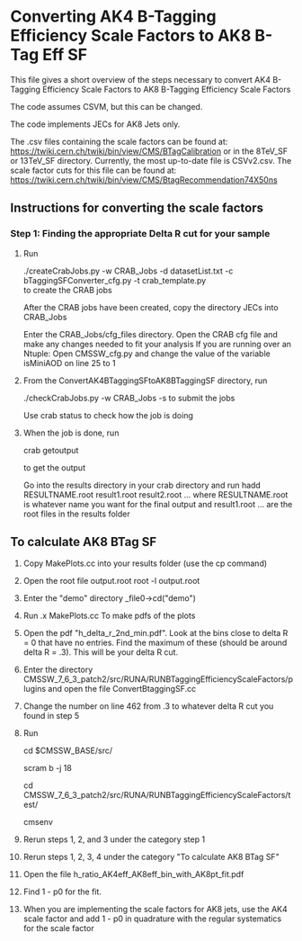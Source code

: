 # Converting AK4 B-Tagging Efficiency Scale Factors to AK8 B-Tag Eff SF

This file gives a short overview of the steps necessary to convert AK4 B-Tagging Efficiency Scale Factors to AK8 B-Tagging Efficiency Scale Factors

The code assumes CSVM, but this can be changed. 

The code implements JECs for AK8 Jets only. 

The .csv files containing the scale factors can be found at: 
https://twiki.cern.ch/twiki/bin/view/CMS/BTagCalibration or in the 8TeV_SF or 13TeV_SF directory. 
Currently, the most up-to-date file is CSVv2.csv. The scale factor cuts for this file can be found at:
https://twiki.cern.ch/twiki/bin/view/CMS/BtagRecommendation74X50ns

## Instructions for converting the scale factors

### Step 1: Finding the appropriate Delta R cut for your sample

1. Run

	./createCrabJobs.py -w CRAB_Jobs -d datasetList.txt -c bTaggingSFConverter_cfg.py -t crab_template.py      
	to create the CRAB jobs
	
      After the CRAB jobs have been created, copy the directory JECs into CRAB_Jobs

      Enter the CRAB_Jobs/cfg_files directory.
      Open the CRAB cfg file and make any changes needed to fit your analysis
      If you are running over an Ntuple:
      	 Open CMSSW_cfg.py and change the value of the variable isMiniAOD on line 25 to 1
	
 
2.  From the ConvertAK4BTaggingSFtoAK8BTaggingSF directory, run

    ./checkCrabJobs.py -w CRAB_Jobs -s
    to submit the jobs

    Use crab status to check how the job is doing
   
3. When the job is done, run

      crab getoutput

      to get the output

      Go into the results directory in your crab directory and run
      hadd RESULTNAME.root result1.root result2.root ... where RESULTNAME.root is whatever name you want for the final output and result1.root ... are the root files in the results folder

## To calculate AK8 BTag SF

1. Copy MakePlots.cc into your results folder (use the cp command)

2. Open the root file output.root
   	root -l output.root

3. Enter the "demo" directory
   	 _file0->cd("demo")

4. Run
   .x MakePlots.cc
   To make pdfs of the plots

5. Open the pdf "h_delta_r_2nd_min.pdf". Look at the bins close to delta R = 0 that have no entries. Find the maximum of these (should be around delta R = .3). This will be your delta R cut.

6. Enter the directory CMSSW_7_6_3_patch2/src/RUNA/RUNBTaggingEfficiencyScaleFactors/plugins and open the file ConvertBtaggingSF.cc

7. Change the number on line 462 from .3 to whatever delta R cut you found in step 5

8. Run
   
   cd $CMSSW_BASE/src/

   scram b -j 18

   cd CMSSW_7_6_3_patch2/src/RUNA/RUNBTaggingEfficiencyScaleFactors/test/

   cmsenv

9. Rerun steps 1, 2, and 3 under the category step 1

10. Rerun steps 1, 2, 3, 4 under the category "To calculate AK8 BTag SF"

11. Open the file h_ratio_AK4eff_AK8eff_bin_with_AK8pt_fit.pdf

12. Find 1 - p0 for the fit. 

13. When you are implementing the scale factors for AK8 jets, use the AK4 scale factor and add 1 - p0 in quadrature with the regular systematics for the scale factor